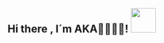 ### 
<h2> Hi there , I´m AKA👋👨🏻‍💻! <img src="https://external-preview.redd.it/q5MLDalW_jS74qaBoQo614acbnD8k0u20T9TlZErgBI.gif?format=mp4&v=enabled&s=4bf18ee1e242a20d5d9de018d6e957024af51f59" width="50"></h2>
<!--
**Aka-Projects/Aka-Projects** is a ✨ _special_ ✨ repository because its `README.md` (this file) appears on your GitHub profile.

Here are some ideas to get you started:
<p align="center" width="300">
   <img align="center" width="200" src="https://user-images.githubusercontent.com/1561955/106762302-fda9de00-6635-11eb-99be-3ef744e60c0e.png" />
   <h3 align="center">¡Hey 👋! Soy midudev 👨🏻‍💻</h3>
</p>

<p align="center">Soy <strong> Estudiante de Ingeniería de Software</strong> en la UTP.</p>
<p align="center">
 
- 🔭 I’m currently working on ...
- 🌱 I’m currently learning ...
- 👯 I’m looking to collaborate on ...
- 🤔 I’m looking for help with ...
- 💬 Ask me about ...
- 📫 How to reach me: ...
- 😄 Pronouns: ...
- ⚡ Fun fact: ...
-->
